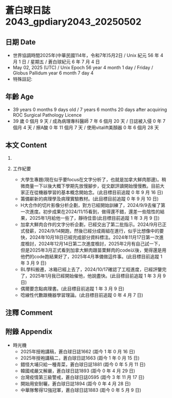 [_metadata_:encoding]: - "utf-8"
[_metadata_:language]: - "zh-Hant-TW"
[_metadata_:fileformat]: - "markdown"
[_metadata_:MIME_type]: - "text/plain"
[_metadata_:markdown_version]: - "commonmark version 0.30"
[_metadata_:markdown_spec]: - "https://spec.commonmark.org/0.30/"

# 蒼白球日誌2043_gpdiary2043_20250502 #

## 日期 Date ##

* 世界協調時間2025年(中華民國114年，令和7年)5月2日 / Unix 紀元 56 年 4 月 1 日 / 星期五 / 蒼白球紀元 6 年 7 月 4 日
* May 02, 2025 (UTC) / Unix Epoch 56 year 4 month 1 day / Friday / Globus Pallidum year 6 month 7 day 4
* 特殊註記:

## 年齡 Age ##

* 39 years 0 months 9 days old / 7 years 6 months 20 days after acquiring ROC Surgical Pathology Licence
* 39 歲 0 個月 9 天 / 成為病理專科醫師 7 年 6 個月 20 天 / 日誌被入侵 0 年 7 個月 4 天 / 擦A酸 0 年 11 個月 7 天 / 使用vitalift美顏器 0 年 6 個月 28 天

## 本文 Content ##

1. 

2. 工作紀要

    - 大學生專題(現在似乎要focus在文字分析了，也就是加拿大鮮肉那邊)。稍微商量一下以後大概下學期先放慢腳步，從文獻評讀開始慢慢教。目前大家正在從機器學習的基本概念開始念。(此目標目前追蹤 0 年 9 月 16 日)
    - 籌備嶄新的病理學及病理實驗教材。(此目標目前追蹤 0 年 9 月 10 日)
    - H大合作的切片影像分析企劃，對方已經開始訓練了，2024/9/9去催了第一次進度。初步成果在2024/11/15看到，做得還不錯，還差一些陰性的結果，2025年1月給他一些了，靜待佳音(此目標目前追蹤 1 年 3 月 9 日)
    - 加拿大鮮肉合作的文字分析企劃，已經交出了第二批指示。2024/9月已正式發薪，2024/9/14開跑，然後已經分成兩組在進行，似乎比想像中的要快，2024年10月18日已經完成部分資料標注。2024年11月17日第一次進度檢討，2024年12月14日第二次進度檢討，2025年2月有自己試一下，但是2025年3月正式看到加拿大鮮肉跟苗栗鮮肉的code以後，覺得還是用他們的code跑結果好了，2025年4月準備做這件事。(此目標目前追蹤 1 年 3 月 9 日)
    - BL學科搬遷，冰箱已經上去了，2024/10/17確認了工程進度，已經評鑒完了，2025年1月我已經開始催他，他說盡快。(此目標目前追蹤 1 年 3 月 9 日)
    - 偶爾要念點病理書。(此目標目前追蹤 1 年 3 月 9 日)
    - 唸線性代數跟機器學習理論。(此目標目前追蹤 0 年 4 月 7 日)

## 注釋 Comment ##


## 附錄 Appendix ##

* 時光機
    - 2025年授袍講稿，蒼白球日誌1662 (距今 1 年 0 月 16 日)
    - 2025年授袍講稿二，蒼白球日誌1663 (距今 1 年 0 月 15 日)
    - 錯怪大埔只給一種青菜，蒼白球日誌1881 (距今 0 年 5 月 11 日)
    - 韓國戒嚴又解嚴，蒼白球日誌1893 (距今 0 年 4 月 29 日)
    - 台灣疫情第三級警戒，蒼白球日誌0595 (距今 3 年 11 月 17 日)
    - 開始用安耐曬，蒼白球日誌1894 (距今 0 年 4 月 28 日)
    - 中華隊奪得12強冠軍，蒼白球日誌1883 (距今 0 年 5 月 9 日)
